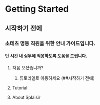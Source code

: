 # Getting Started
## 시작하기 전에
### 소테츠 명동 직원을 위한 안내 가이드입니다.

#### 단 시간 내 실무에 적응하도록 도움을 드립니다.

1. 처음 오셨습니까?
    1) 튜토리얼로 이동하세요 (##시작하기 전에)



3. Tutorial
4. About Splaisir
